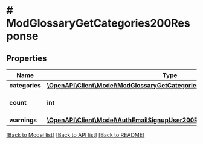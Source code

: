 # # ModGlossaryGetCategories200Response

## Properties

Name | Type | Description | Notes
------------ | ------------- | ------------- | -------------
**categories** | [**\OpenAPI\Client\Model\ModGlossaryGetCategories200ResponseCategoriesInner[]**](ModGlossaryGetCategories200ResponseCategoriesInner.md) |  |
**count** | **int** | The total number of records. |
**warnings** | [**\OpenAPI\Client\Model\AuthEmailSignupUser200ResponseWarningsInner[]**](AuthEmailSignupUser200ResponseWarningsInner.md) |  | [optional]

[[Back to Model list]](../../README.md#models) [[Back to API list]](../../README.md#endpoints) [[Back to README]](../../README.md)
